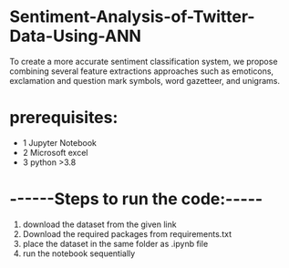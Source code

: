 # Sentiment-Analysis-of-Twitter-Data-Using-ANN
To create a more accurate sentiment classification system, we propose combining several feature extractions approaches such as emoticons, exclamation and question mark symbols, word gazetteer, and unigrams.


# prerequisites:

* 1 Jupyter Notebook
* 2 Microsoft excel
* 3 python >3.8


# ------Steps to run the code:-----

1) download the dataset from the given link
2) Download the required packages from requirements.txt
3) place the dataset in the same folder as .ipynb file
4) run the notebook sequentially
